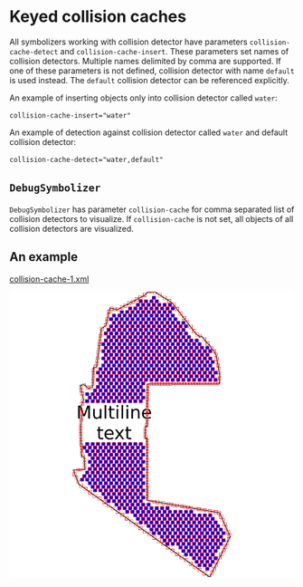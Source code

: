 # Keyed collision caches

All symbolizers working with collision detector have parameters `collision-cache-detect` and `collision-cache-insert`. These parameters set names of collision detectors. Multiple names delimited by comma are supported. If one of these parameters is not defined, collision detector with name `default` is used instead. The `default` collision detector can be referenced explicitly.

An example of inserting objects only into collision detector called `water`:

```
collision-cache-insert="water"
```

An example of detection against collision detector called `water` and default collision detector:

```
collision-cache-detect="water,default"
```

## `DebugSymbolizer`

`DebugSymbolizer` has parameter `collision-cache` for comma separated list of collision detectors to visualize. If `collision-cache` is not set, all objects of all collision detectors are visualized.

## An example

[collision-cache-1.xml](https://github.com/mapycz/test-data-visual/blob/master/styles/collision-cache-1.xml)

![collision-cache-1](https://raw.githubusercontent.com/mapycz/test-data-visual/master/images/collision-cache-1-800-800-1.0-agg-reference.png)
